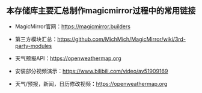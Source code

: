 本存储库主要汇总制作magicmirror过程中的常用链接
---------------------------------------------
* MagicMirror官网：https://magicmirror.builders<br>

* 第三方模块汇总：https://github.com/MichMich/MagicMirror/wiki/3rd-party-modules<br>

* 天气预报API：https://openweathermap.org<br>

* 安装部分视频演示：https://www.bilibili.com/video/av51909169<br>

* 天气/预报，新闻，日历修改视频：https://openweathermap.org<br>
